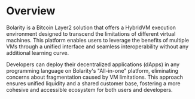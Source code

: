 # Overview

Bolarity is a Bitcoin Layer2 solution that offers a HybridVM execution environment designed to transcend the limitations of different virtual machines. This platform enables users to leverage the benefits of multiple VMs through a unified interface and seamless interoperability without any additional learning curve.

Developers can deploy their decentralized applications (dApps) in any programming language on Bolarity's "All-in-one" platform, eliminating concerns about fragmentation caused by VM limitations. This approach ensures unified liquidity and a shared customer base, fostering a more cohesive and accessible ecosystem for both users and developers.
